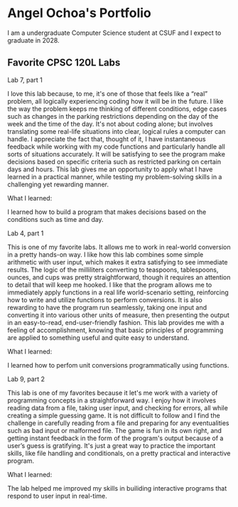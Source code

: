 # Angel Ochoa's Portfolio 

I am a undergraduate Computer Science student at CSUF and I expect to graduate in 2028. 

## Favorite CPSC 120L Labs
Lab 7, part 1

  I love this lab because, to me, it's one of those that feels like a “real” problem, all logically experiencing coding how it will be in the future. I like the way the problem keeps me thinking of different conditions, edge cases such as changes in the parking restrictions depending on the day of the week and the time of the day. It's not about coding alone; but involves translating some real-life situations into clear, logical rules a computer can handle. I appreciate the fact that, thought of it, I have instantaneous feedback while working with my code functions and particularly handle all sorts of situations accurately. It will be satisfying to see the program make decisions based on specific criteria such as restricted parking on certain days and hours. This lab gives me an opportunity to apply what I have learned in a practical manner, while testing my problem-solving skills in a challenging yet rewarding manner.

What I learned: 

  I learned how to build a program that makes decisions based on the conditions such as time and day.

Lab 4, part 1

  This is one of my favorite labs. It allows me to work in real-world conversion in a pretty hands-on way. I like how this lab combines some simple arithmetic with user input, which makes it extra satisfying to see immediate results. The logic of the milliliters converting to teaspoons, tablespoons, ounces, and cups was pretty straightforward, though it requires an attention to detail that will keep me hooked. I like that the program allows me to immediately apply functions in a real life world-scenario setting, reinforcing how to write and utilize functions to perform conversions. It is also rewarding to have the program run seamlessly, taking one input and converting it into various other units of measure, then presenting the output in an easy-to-read, end-user-friendly fashion. This lab provides me with a feeling of accomplishment, knowing that basic principles of programming are applied to something useful and quite easy to understand.

What I learned: 

  I learned how to perfom unit conversions programmatically using functions.

Lab 9, part 2

  This lab is one of my favorites because it let's me work with a variety of programming concepts in a straightforward way. I enjoy how it involves reading data from a file, taking user input, and checking for errors, all while creating a simple guessing game. It is not difficult to follow and I find the challenge in carefully reading from a file and preparing for any eventualities such as bad input or malformed file. The game is fun in its own right, and getting instant feedback in the form of the program's output because of a user’s guess is gratifying. It's just a great way to practice the important skills, like file handling and conditionals, on a pretty practical and interactive program.

What I learned: 

  The lab helped me improved my skills in builiding interactive programs that respond to user input in real-time.

